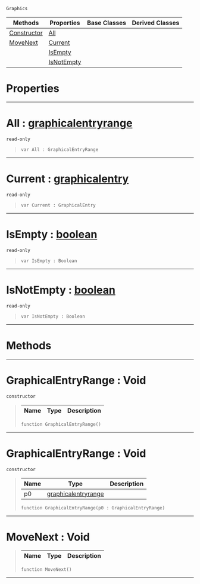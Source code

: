  `Graphics`

|Methods|Properties|Base Classes|Derived Classes|
|---|---|---|---|
|[ Constructor](https://github.com/zeroengineteam/ZeroDocs/blob/master/code_reference/class_reference/graphicalentryrange.markdown#graphicalentryrange-void)|[ All](https://github.com/zeroengineteam/ZeroDocs/blob/master/code_reference/class_reference/graphicalentryrange.markdown#all-zero-engine-document)| | |
|[ MoveNext](https://github.com/zeroengineteam/ZeroDocs/blob/master/code_reference/class_reference/graphicalentryrange.markdown#movenext-void)|[ Current](https://github.com/zeroengineteam/ZeroDocs/blob/master/code_reference/class_reference/graphicalentryrange.markdown#current-zero-engine-docu)| | |
| |[ IsEmpty](https://github.com/zeroengineteam/ZeroDocs/blob/master/code_reference/class_reference/graphicalentryrange.markdown#isempty-zero-engine-docu)| | |
| |[ IsNotEmpty](https://github.com/zeroengineteam/ZeroDocs/blob/master/code_reference/class_reference/graphicalentryrange.markdown#isnotempty-zero-engine-d)| | |


 #  Properties


---  
 #  All : [graphicalentryrange](https://github.com/zeroengineteam/ZeroDocs/blob/master/code_reference/class_reference/graphicalentryrange.markdown)

 `read-only`

> 
> ``` lang=cpp, name=Zilch
> var All : GraphicalEntryRange


---  
 #  Current : [graphicalentry](https://github.com/zeroengineteam/ZeroDocs/blob/master/code_reference/class_reference/graphicalentry.markdown)

 `read-only`

> 
> ``` lang=cpp, name=Zilch
> var Current : GraphicalEntry


---  
 #  IsEmpty : [boolean](https://github.com/zeroengineteam/ZeroDocs/blob/master/code_reference/zilch_base_types/boolean.markdown)

 `read-only`

> 
> ``` lang=cpp, name=Zilch
> var IsEmpty : Boolean


---  
 #  IsNotEmpty : [boolean](https://github.com/zeroengineteam/ZeroDocs/blob/master/code_reference/zilch_base_types/boolean.markdown)

 `read-only`

> 
> ``` lang=cpp, name=Zilch
> var IsNotEmpty : Boolean


---  
 #  Methods


---  
 #  GraphicalEntryRange : Void

 `constructor`

> 
> |Name|Type|Description|
> |---|---|---|
> ``` lang=cpp, name=Zilch
> function GraphicalEntryRange()
> ``` 


---  
 #  GraphicalEntryRange : Void

 `constructor`

> 
> |Name|Type|Description|
> |---|---|---|
> |p0|[graphicalentryrange](https://github.com/zeroengineteam/ZeroDocs/blob/master/code_reference/class_reference/graphicalentryrange.markdown)| |
> ``` lang=cpp, name=Zilch
> function GraphicalEntryRange(p0 : GraphicalEntryRange)
> ``` 


---  
 #  MoveNext : Void

> 
> |Name|Type|Description|
> |---|---|---|
> ``` lang=cpp, name=Zilch
> function MoveNext()
> ``` 


---  
 

 
